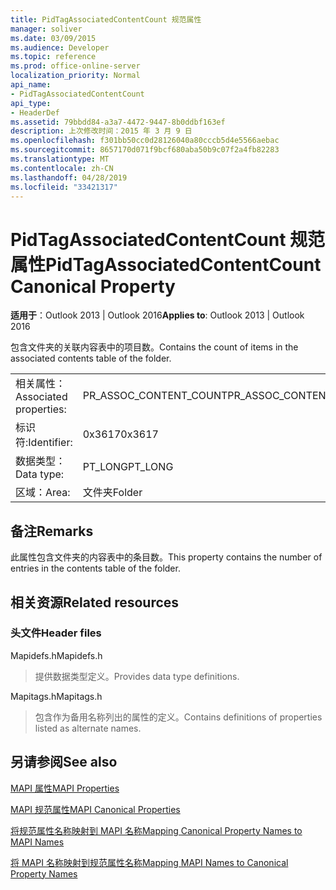 ```yaml
---
title: PidTagAssociatedContentCount 规范属性
manager: soliver
ms.date: 03/09/2015
ms.audience: Developer
ms.topic: reference
ms.prod: office-online-server
localization_priority: Normal
api_name:
- PidTagAssociatedContentCount
api_type:
- HeaderDef
ms.assetid: 79bbdd84-a3a7-4472-9447-8b0ddbf163ef
description: 上次修改时间：2015 年 3 月 9 日
ms.openlocfilehash: f301bb50cc0d28126040a80cccb5d4e5566aebac
ms.sourcegitcommit: 8657170d071f9bcf680aba50b9c07f2a4fb82283
ms.translationtype: MT
ms.contentlocale: zh-CN
ms.lasthandoff: 04/28/2019
ms.locfileid: "33421317"
---
```

# <a name="pidtagassociatedcontentcount-canonical-property"></a><span data-ttu-id="b5603-103">PidTagAssociatedContentCount 规范属性</span><span class="sxs-lookup"><span data-stu-id="b5603-103">PidTagAssociatedContentCount Canonical Property</span></span>

  
  
<span data-ttu-id="b5603-104">**适用于**：Outlook 2013 | Outlook 2016</span><span class="sxs-lookup"><span data-stu-id="b5603-104">**Applies to**: Outlook 2013 | Outlook 2016</span></span> 
  
<span data-ttu-id="b5603-105">包含文件夹的关联内容表中的项目数。</span><span class="sxs-lookup"><span data-stu-id="b5603-105">Contains the count of items in the associated contents table of the folder.</span></span>
  
|||
|:-----|:-----|
|<span data-ttu-id="b5603-106">相关属性：</span><span class="sxs-lookup"><span data-stu-id="b5603-106">Associated properties:</span></span>  <br/> |<span data-ttu-id="b5603-107">PR_ASSOC_CONTENT_COUNT</span><span class="sxs-lookup"><span data-stu-id="b5603-107">PR_ASSOC_CONTENT_COUNT</span></span>  <br/> |
|<span data-ttu-id="b5603-108">标识符:</span><span class="sxs-lookup"><span data-stu-id="b5603-108">Identifier:</span></span>  <br/> |<span data-ttu-id="b5603-109">0x3617</span><span class="sxs-lookup"><span data-stu-id="b5603-109">0x3617</span></span>  <br/> |
|<span data-ttu-id="b5603-110">数据类型：</span><span class="sxs-lookup"><span data-stu-id="b5603-110">Data type:</span></span>  <br/> |<span data-ttu-id="b5603-111">PT_LONG</span><span class="sxs-lookup"><span data-stu-id="b5603-111">PT_LONG</span></span>  <br/> |
|<span data-ttu-id="b5603-112">区域：</span><span class="sxs-lookup"><span data-stu-id="b5603-112">Area:</span></span>  <br/> |<span data-ttu-id="b5603-113">文件夹</span><span class="sxs-lookup"><span data-stu-id="b5603-113">Folder</span></span>  <br/> |
   
## <a name="remarks"></a><span data-ttu-id="b5603-114">备注</span><span class="sxs-lookup"><span data-stu-id="b5603-114">Remarks</span></span>

<span data-ttu-id="b5603-115">此属性包含文件夹的内容表中的条目数。</span><span class="sxs-lookup"><span data-stu-id="b5603-115">This property contains the number of entries in the contents table of the folder.</span></span> 
  
## <a name="related-resources"></a><span data-ttu-id="b5603-116">相关资源</span><span class="sxs-lookup"><span data-stu-id="b5603-116">Related resources</span></span>

### <a name="header-files"></a><span data-ttu-id="b5603-117">头文件</span><span class="sxs-lookup"><span data-stu-id="b5603-117">Header files</span></span>

<span data-ttu-id="b5603-118">Mapidefs.h</span><span class="sxs-lookup"><span data-stu-id="b5603-118">Mapidefs.h</span></span>
  
> <span data-ttu-id="b5603-119">提供数据类型定义。</span><span class="sxs-lookup"><span data-stu-id="b5603-119">Provides data type definitions.</span></span>
    
<span data-ttu-id="b5603-120">Mapitags.h</span><span class="sxs-lookup"><span data-stu-id="b5603-120">Mapitags.h</span></span>
  
> <span data-ttu-id="b5603-121">包含作为备用名称列出的属性的定义。</span><span class="sxs-lookup"><span data-stu-id="b5603-121">Contains definitions of properties listed as alternate names.</span></span>
    
## <a name="see-also"></a><span data-ttu-id="b5603-122">另请参阅</span><span class="sxs-lookup"><span data-stu-id="b5603-122">See also</span></span>



[<span data-ttu-id="b5603-123">MAPI 属性</span><span class="sxs-lookup"><span data-stu-id="b5603-123">MAPI Properties</span></span>](mapi-properties.md)
  
[<span data-ttu-id="b5603-124">MAPI 规范属性</span><span class="sxs-lookup"><span data-stu-id="b5603-124">MAPI Canonical Properties</span></span>](mapi-canonical-properties.md)
  
[<span data-ttu-id="b5603-125">将规范属性名称映射到 MAPI 名称</span><span class="sxs-lookup"><span data-stu-id="b5603-125">Mapping Canonical Property Names to MAPI Names</span></span>](mapping-canonical-property-names-to-mapi-names.md)
  
[<span data-ttu-id="b5603-126">将 MAPI 名称映射到规范属性名称</span><span class="sxs-lookup"><span data-stu-id="b5603-126">Mapping MAPI Names to Canonical Property Names</span></span>](mapping-mapi-names-to-canonical-property-names.md)

